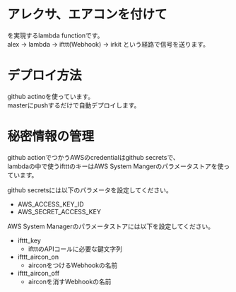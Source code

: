 # アレクサ、エアコンを付けて

を実現するlambda functionです。  
alex -> lambda -> ifttt(Webhook) -> irkit という経路で信号を送ります。

# デプロイ方法

github actinoを使っています。  
masterにpushするだけで自動デプロイします。

# 秘密情報の管理

github actionでつかうAWSのcredentialはgithub secretsで、  
lambdaの中で使うiftttのキーはAWS System Mangerのパラメータストアを使っています。

github secretsには以下のパラメータを設定してください。

- AWS_ACCESS_KEY_ID
- AWS_SECRET_ACCESS_KEY

AWS System Managerのパラメータストアには以下を設定してください。

- ifttt_key
  - iftttのAPIコールに必要な鍵文字列
- ifttt_aircon_on
  - airconをつけるWebhookの名前
- ifttt_aircon_off
  - airconを消すWebhookの名前

